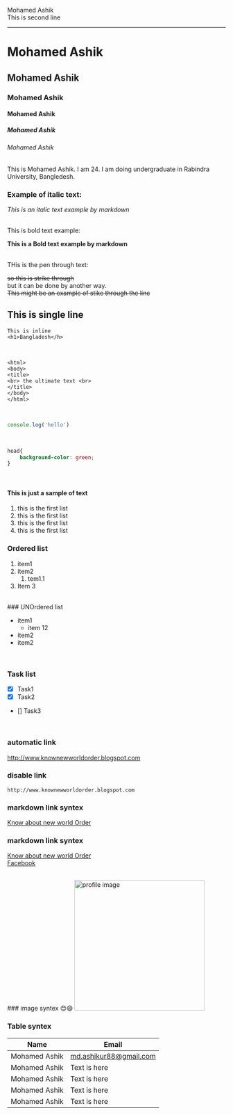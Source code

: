 <!--markdown toutorial-->
Mohamed Ashik  
This is second line

---


# Mohamed Ashik
## Mohamed Ashik
### Mohamed Ashik
#### Mohamed Ashik
##### Mohamed Ashik
###### Mohamed Ashik

<p>This is Mohamed Ashik. I am 24. I am doing undergraduate in Rabindra University, Bangledesh.</p>

### Example of italic text: 
_This is an italic text example by markdown_



<br>
This is bold text example:


__This is a Bold text example by markdown__


<br>
THis is the pen through text:

<del>so this is strike through</del>  
but it can be done by another way.  
~~This might be an example of stike through the line~~  

## This is single line
`This is inline`  
`<h1>Bangladesh</h>`  

<br>

```
<html>
<body>  
<title>
<br> the ultimate text <br>
</title>  
</body>
</html>
```

<br>

```javascript
console.log('hello')
```

<br>

```css
head{
    background-color: green;
}
```


<br>

#### This is just a sample of text
<ol>
    <li>this is the first list</li>
    <li>this is the first list</li>
    <li>this is the first list</li>
    <li>this is the first list</li>
</ol>


### Ordered list
1. item1  
2. item2
    1. tem1.1
3. Item 3

<br>
### UNOrdered list  

- item1
    - item 12
- item2
- item2 

<br>

### Task list  
- [x] Task1
- [x] Task2
- [] Task3

<br>

### automatic link
http://www.knownewworldorder.blogspot.com  


### disable link
`http://www.knownewworldorder.blogspot.com`


### markdown link syntex
[Know about new world Order](http://www.knownewworldorder.blogspot.com)


### markdown link syntex
[Know about new world Order][Website link]  
[Facebook][facebook link]




<br>
### image syntex 😊😄
<!--![Profile](./Pictures/Ashik22final.jpg)-->  

<img src="./Pictures/Ashik22final.jpg" width="300" hight="200" title="profile image">

<br>

### Table syntex  

| Name | Email |
|-----| --------|
| Mohamed Ashik |md.ashikur88@gmail.com  |
| Mohamed Ashik |Text is here |
| Mohamed Ashik |Text is here |
| Mohamed Ashik |Text is here |
| Mohamed Ashik |Text is here |
 





<!--All link is here -->
[Website link]: http://www.knownewworldorder.blogspot.com

[facebook link]: www.facebook.com/md.ashikur88



